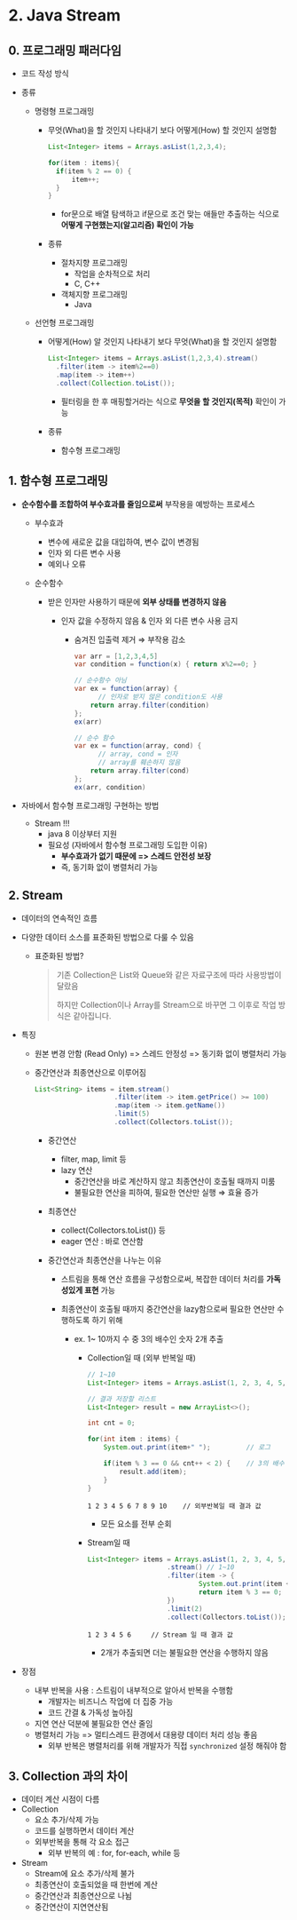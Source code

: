# 2. Java Stream



## 0. 프로그래밍 패러다임

- 코드 작성 방식

- 종류

  - 명령형 프로그래밍

    - 무엇(What)을 할 것인지 나타내기 보다 어떻게(How) 할 것인지 설명함

      ```java
      List<Integer> items = Arrays.asList(1,2,3,4);
      
      for(item : items){
      	if(item % 2 == 0) {
      		item++;
      	}
      }
      ```

      - for문으로 배열 탐색하고 if문으로 조건 맞는 애들만 추출하는 식으로 **어떻게 구현했는지(알고리즘) 확인이 가능**

    - 종류

      - 절차지향 프로그래밍
        - 작업을 순차적으로 처리
        - C, C++
      - 객체지향 프로그래밍
        - Java

  - 선언형 프로그래밍

    - 어떻게(How) 알 것인지 나타내기 보다 무엇(What)을 할 것인지 설명함

      ```java
      List<Integer> items = Arrays.asList(1,2,3,4).stream()
      	.filter(item -> item%2==0)
      	.map(item -> item++)
      	.collect(Collection.toList());
      ```

      - 필터링을 한 후 매핑할거라는 식으로 **무엇을 할 것인지(목적)** 확인이 가능

    - 종류

      - 함수형 프로그래밍





## 1. 함수형 프로그래밍

- **순수함수를 조합하여 부수효과를 줄임으로써** 부작용을 예방하는 프로세스

  - 부수효과

    - 변수에 새로운 값을 대입하여, 변수 값이 변경됨
    - 인자 외 다른 변수 사용
    - 예외나 오류

  - 순수함수

    - 받은 인자만 사용하기 때문에 **외부 상태를 변경하지 않음**

      - 인자 값을 수정하지 않음 & 인자 외 다른 변수 사용 금지

        - 숨겨진 입출력 제거 ⇒ 부작용 감소

          ```java
          var arr = [1,2,3,4,5]
          var condition = function(x) { return x%2==0; }
          
          // 순수함수 아님
          var ex = function(array) {
          		// 인자로 받지 않은 condition도 사용
              return array.filter(condition)
          };
          ex(arr)
          
          // 순수 함수
          var ex = function(array, cond) {
          		// array, cond = 인자
          		// array를 훼손하지 않음
              return array.filter(cond)	
          };
          ex(arr, condition)
          ```

- 자바에서 함수형 프로그래밍 구현하는 방법

  - Stream !!!
    - java 8 이상부터 지원
    - 필요성 (자바에서 함수형 프로그래밍 도입한 이유)
      - **부수효과가 없기 때문에 => 스레드 안전성 보장**
      - 즉, 동기화 없이 병렬처리 가능



## 2. Stream

- 데이터의 연속적인 흐름

- 다양한 데이터 소스를 표준화된 방법으로 다룰 수 있음

  - 표준화된 방법?
    > 기존 Collection은 List와 Queue와 같은 자료구조에 따라 사용방법이 달랐음
    >
    > 하지만 Collection이나 Array를 Stream으로 바꾸면 그 이후로 작업 방식은 같아집니다.

- 특징

  - 원본 변경 안함 (Read Only) => 스레드 안정성 => 동기화 없이 병렬처리 가능

  - 중간연산과 최종연산으로 이루어짐

    ```java
    List<String> items = item.stream()
    					.filter(item -> item.getPrice() >= 100)
        				.map(item -> item.getName())
        				.limit(5)
        				.collect(Collectors.toList());
    ```

    - 중간연산

      - filter, map, limit 등
      - lazy 연산
        - 중간연산을 바로 계산하지 않고 최종연산이 호출될 때까지 미룸
        - 불필요한 연산을 피하여, 필요한 연산만 실행 ⇒ 효율 증가

    - 최종연산

      - collect(Collectors.toList()) 등
      - eager 연산 : 바로 연산함

    - 중간연산과 최종연산을 나누는 이유

      - 스트림을 통해 연산 흐름을 구성함으로써, 복잡한 데이터 처리를 **가독성있게 표현** 가능

      - 최종연산이 호출될 때까지 중간연산을 lazy함으로써 필요한 연산만 수행하도록 하기 위해

        - ex. 1~ 10까지 수 중 3의 배수인 숫자 2개 추출

          - Collection일 때 (외부 반복일 때)

            ```java
            // 1~10
            List<Integer> items = Arrays.asList(1, 2, 3, 4, 5, 6, 7, 8, 9, 10);
            
            // 결과 저장할 리스트
            List<Integer> result = new ArrayList<>();
            
            int cnt = 0;
            
            for(int item : items) {
                System.out.print(item+" ");         // 로그
            
                if(item % 3 == 0 && cnt++ < 2) {    // 3의 배수 & 2개까지만 추출
                    result.add(item);
                }
            }
            ```

            ```
            1 2 3 4 5 6 7 8 9 10    // 외부반복일 때 결과 값
            ```

            - 모든 요소를 전부 순회

          - Stream일 때

            ```java
            List<Integer> items = Arrays.asList(1, 2, 3, 4, 5, 6, 7, 8, 9, 10)
            					.stream() // 1~10
                                .filter(item -> {
                                        System.out.print(item + " ");   // 로그
                                        return item % 3 == 0;      // 3의 배수     
                                })
                                .limit(2)                          // 2개 추출
                                .collect(Collectors.toList());     // 최종 연산
            ```

            ```
            1 2 3 4 5 6     // Stream 일 때 결과 값
            ```

            - 2개가 추출되면 더는 불필요한 연산을 수행하지 않음

- 장점
  - 내부 반복을 사용 : 스트림이 내부적으로 알아서 반복을 수행함
    - 개발자는 비즈니스 작업에 더 집중 가능
    - 코드 간결 & 가독성 높아짐
  - 지연 연산 덕분에 불필요한 연산 줄임
  - 병렬처리 가능 => 멀티스레드 환경에서 대용량 데이터 처리 성능 좋음
    - 외부 반복은 병렬처리를 위해 개발자가 직접 `synchronized` 설정 해줘야 함



## 3. Collection 과의 차이

- 데이터 계산 시점이 다름
- Collection
  - 요소 추가/삭제 가능
  - 코드를 실행하면서 데이터 계산
  - 외부반복을 통해 각 요소 접근
    - 외부 반복의 예 : for, for-each, while 등
- Stream
  - Stream에 요소 추가/삭제 불가
  - 최종연산이 호출되었을 때 한번에 계산
  - 중간연산과 최종연산으로 나뉨
  - 중간연산이 지연연산됨
